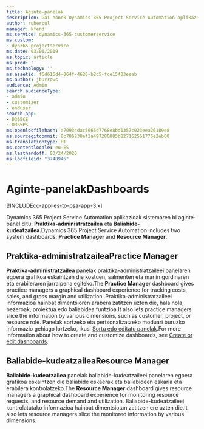 ```yaml
---
title: Aginte-panelak
description: Gai honek Dynamics 365 Project Service Automation aplikazioko jakinarazpenen panelei buruzko informazioa eskaintzen du.
author: ruhercul
manager: kfend
ms.service: dynamics-365-customerservice
ms.custom:
- dyn365-projectservice
ms.date: 03/01/2019
ms.topic: article
ms.prod: ''
ms.technology: ''
ms.assetid: f6d616d4-064f-4626-b2c5-fce15403eeab
ms.author: jburrows
audience: Admin
search.audienceType:
- admin
- customizer
- enduser
search.app:
- D365CE
- D365PS
ms.openlocfilehash: a70934dac5665d7768e8bd1357c023eea26189e8
ms.sourcegitcommit: 8c786230ef2a497280885b827162561776e2eb00
ms.translationtype: HT
ms.contentlocale: eu-ES
ms.lasthandoff: 03/24/2020
ms.locfileid: "3748945"
---
```

# <a name="dashboards"></a><span data-ttu-id="8caa0-103">Aginte-panelak</span><span class="sxs-lookup"><span data-stu-id="8caa0-103">Dashboards</span></span>

[!INCLUDE[cc-applies-to-psa-app-3.x](../includes/cc-applies-to-psa-app-3x.md)]

<span data-ttu-id="8caa0-104">Dynamics 365 Project Service Automation aplikazioak sistemaren bi aginte-panel ditu: **Praktika-administratzailea** eta **Baliabide-kudeatzailea**.</span><span class="sxs-lookup"><span data-stu-id="8caa0-104">Dynamics 365 Project Service Automation includes two system dashboards: **Practice Manager** and **Resource Manager**.</span></span>

## <a name="practice-manager"></a><span data-ttu-id="8caa0-105">Praktika-administratzailea</span><span class="sxs-lookup"><span data-stu-id="8caa0-105">Practice Manager</span></span> 

<span data-ttu-id="8caa0-106">**Praktika-administratzailea** panelak praktika-administratzaileei panelaren egoera grafikoa eskaintzen die kostuen, salmenten eta marjin gordinaren eta erabileraren jarraipena egiteko.</span><span class="sxs-lookup"><span data-stu-id="8caa0-106">The **Practice Manager** dashboard gives practice managers a graphical dashboard experience for tracking costs, sales, and gross margin and utilization.</span></span> <span data-ttu-id="8caa0-107">Praktika-administratzaileei informazioa hainbat dimentsioren arabera zatitzen uzten die, hala nola, bezeroak, proiektua edo baliabidea funtzioa.</span><span class="sxs-lookup"><span data-stu-id="8caa0-107">It also lets practice managers slice the information by various dimensions, such as customer, project, or resource role.</span></span> <span data-ttu-id="8caa0-108">Panelak sortzeko eta pertsonalizatzeko moduari buruzko informazio gehiago lortzeko, ikusi [Sortu edo editatu panelak](../customize/create-edit-dashboards.md).</span><span class="sxs-lookup"><span data-stu-id="8caa0-108">For more information about how to create and customize dashboards, see [Create or edit dashboards](../customize/create-edit-dashboards.md).</span></span>

## <a name="resource-manager"></a><span data-ttu-id="8caa0-109">Baliabide-kudeatzailea</span><span class="sxs-lookup"><span data-stu-id="8caa0-109">Resource Manager</span></span> 

<span data-ttu-id="8caa0-110">**Baliabide-kudeatzailea** panelak baliabide-kudeatzaileei panelaren egoera grafikoa eskaintzen die baliabide eskaerak eta baliabideen eskaria eta erabilera kontrolatzeko.</span><span class="sxs-lookup"><span data-stu-id="8caa0-110">The **Resource Manager** dashboard gives resource managers a graphical dashboard experience for monitoring resource requests, and resource demand and utilization.</span></span> <span data-ttu-id="8caa0-111">Baliabide-kudeatzaileei kontrolatutako informazioa hainbat dimentsiotan zatitzen ere uzten die.</span><span class="sxs-lookup"><span data-stu-id="8caa0-111">It also lets resource managers slice the monitored information by various dimensions.</span></span>
